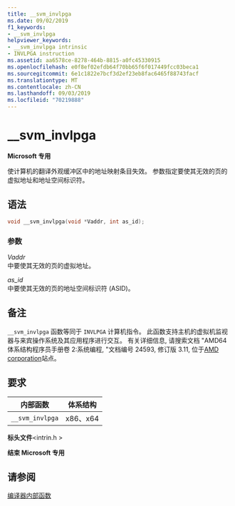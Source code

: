 ```yaml
---
title: __svm_invlpga
ms.date: 09/02/2019
f1_keywords:
- __svm_invlpga
helpviewer_keywords:
- __svm_invlpga intrinsic
- INVLPGA instruction
ms.assetid: aa6578ce-8278-464b-8815-a0fc45330915
ms.openlocfilehash: e0f8ef02efdb64f70bb65f6f017449fcc03beca1
ms.sourcegitcommit: 6e1c1822e7bcf3d2ef23eb8fac6465f88743facf
ms.translationtype: MT
ms.contentlocale: zh-CN
ms.lasthandoff: 09/03/2019
ms.locfileid: "70219888"
---
```

# <a name="__svm_invlpga"></a>__svm_invlpga

**Microsoft 专用**

使计算机的翻译外观缓冲区中的地址映射条目失效。 参数指定要使其无效的页的虚拟地址和地址空间标识符。

## <a name="syntax"></a>语法

```C
void __svm_invlpga(void *Vaddr, int as_id);
```

### <a name="parameters"></a>参数

*Vaddr*\
中要使其无效的页的虚拟地址。

*as_id*\
中要使其无效的页的地址空间标识符 (ASID)。

## <a name="remarks"></a>备注

`__svm_invlpga` 函数等同于 `INVLPGA` 计算机指令。 此函数支持主机的虚拟机监视器与来宾操作系统及其应用程序进行交互。 有关详细信息, 请搜索文档 "AMD64 体系结构程序员手册卷 2:系统编程, "文档编号 24593, 修订版 3.11, 位于[AMD corporation](https://developer.amd.com/resources/developer-guides-manuals/)站点。

## <a name="requirements"></a>要求

|内部函数|体系结构|
|---------------|------------------|
|`__svm_invlpga`|x86、x64|

**标头文件**\<intrin.h >

**结束 Microsoft 专用**

## <a name="see-also"></a>请参阅

[编译器内部函数](../intrinsics/compiler-intrinsics.md)
